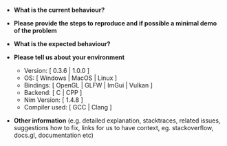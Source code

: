 <!--
**Note: For support questions and feature requests, please use discussions**.
This repository's issues are reserved for bug reports.
-->

* **What is the current behaviour?**

* **Please provide the steps to reproduce and if possible a minimal demo of the problem**

* **What is the expected behaviour?**

* **Please tell us about your environment**

  - Version: [ 0.3.6 | 1.0.0 ]
  - OS: [ Windows | MacOS | Linux ]
  - Bindings: [ OpenGL | GLFW | ImGui | Vulkan ]
  - Backend: [ C | CPP ]
  - Nim Version: [ 1.4.8 ]
  - Compiler used: [ GCC | Clang ]

* **Other information** (e.g. detailed explanation, stacktraces, related issues, suggestions how to fix, links for us to have context, eg. stackoverflow, docs.gl, documentation etc)

